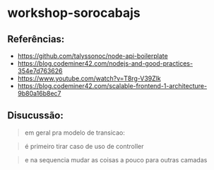 # workshop-sorocabajs

## Referências:

- https://github.com/talyssonoc/node-api-boilerplate
- https://blog.codeminer42.com/nodejs-and-good-practices-354e7d763626
- https://www.youtube.com/watch?v=T8rg-V39Zlk
- https://blog.codeminer42.com/scalable-frontend-1-architecture-9b80a16b8ec7

## Disucussão:

> em geral pra modelo de transicao:

> é primeiro tirar caso de uso de controller

> e na sequencia mudar as coisas a pouco para outras camadas

